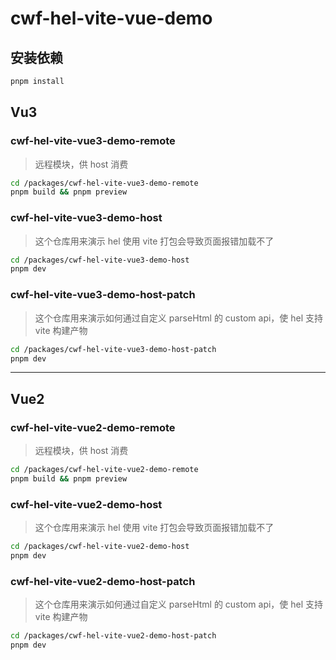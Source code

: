 # cwf-hel-vite-vue-demo

## 安装依赖

```bash
pnpm install
```

## Vu3

### cwf-hel-vite-vue3-demo-remote

> 远程模块，供 host 消费

```bash
cd /packages/cwf-hel-vite-vue3-demo-remote
pnpm build && pnpm preview
```

### cwf-hel-vite-vue3-demo-host

> 这个仓库用来演示 hel 使用 vite 打包会导致页面报错加载不了

```bash
cd /packages/cwf-hel-vite-vue3-demo-host
pnpm dev
```

### cwf-hel-vite-vue3-demo-host-patch

> 这个仓库用来演示如何通过自定义 parseHtml 的 custom api，使 hel 支持 vite 构建产物

```bash
cd /packages/cwf-hel-vite-vue3-demo-host-patch
pnpm dev
```

---

## Vue2

### cwf-hel-vite-vue2-demo-remote

> 远程模块，供 host 消费

```bash
cd /packages/cwf-hel-vite-vue2-demo-remote
pnpm build && pnpm preview
```

### cwf-hel-vite-vue2-demo-host

> 这个仓库用来演示 hel 使用 vite 打包会导致页面报错加载不了

```bash
cd /packages/cwf-hel-vite-vue2-demo-host
pnpm dev
```

### cwf-hel-vite-vue2-demo-host-patch

> 这个仓库用来演示如何通过自定义 parseHtml 的 custom api，使 hel 支持 vite 构建产物

```bash
cd /packages/cwf-hel-vite-vue2-demo-host-patch
pnpm dev
```
